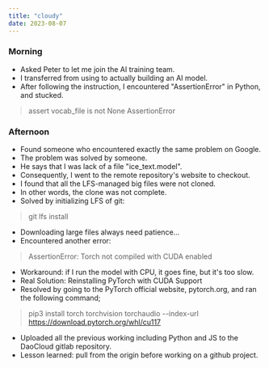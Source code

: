 ```yaml
---
title: "cloudy"
date: 2023-08-07
---
```


### Morning
 - Asked Peter to let me join the AI training team.
 - I transferred from using to actually building an AI model.
 - After following the instruction, I encountered "AssertionError" in Python, and stucked.
 > assert vocab_file is not None
 > AssertionError

### Afternoon
 - Found someone who encountered exactly the same problem on Google. 
 - The problem was solved by someone.
 - He says that I was lack of a file "ice_text.model".
 - Consequently, I went to the remote repository's website to checkout.
 - I found that all the LFS-managed big files were not cloned.
 - In other words, the clone was not complete.
 - Solved by initializing LFS of git:
 > git lfs install
 - Downloading large files always need patience...
 - Encountered another error:
 > AssertionError: Torch not compiled with CUDA enabled
 - Workaround: if I run the model with CPU, it goes fine, but it's too slow.
 - Real Solution: Reinstalling PyTorch with CUDA Support
 - Resolved by going to the PyTorch official website, pytorch.org, and ran the following command;
 > pip3 install torch torchvision torchaudio --index-url https://download.pytorch.org/whl/cu117
 - Uploaded all the previous working including Python and JS to the DaoCloud gitlab repository.
 - Lesson learned: pull from the origin before working on a github project.